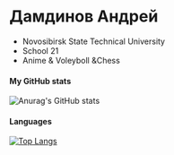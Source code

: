 # Дамдинов Андрей
- Novosibirsk State Technical University
- School 21
- Anime & Voleyboll &Chess
#### My GitHub stats
![Anurag's GitHub stats](https://github-readme-stats.vercel.app/api?username=Ulqiora&count_private=true&show_icons=true&theme=tokyonight&range=all_time)
#### Languages
[![Top Langs](https://github-readme-stats.vercel.app/api/top-langs/?username=Ulqiora&layout=compact&&langs_count=10)](https://github.com/anuraghazra/github-readme-stats)
